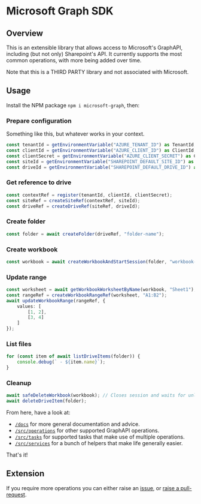 # Microsoft Graph SDK
## Overview
This is an extensible library that allows access to Microsoft's GraphAPI, including (but not only) Sharepoint's API. It currently supports the most common operations, with more being added over time.

Note that this is a THIRD PARTY library and not associated with Microsoft.

## Usage
Install the NPM package `npm i microsoft-graph`, then:

### Prepare configuration
Something like this, but whatever works in your context.

```typescript
const tenantId = getEnvironmentVariable("AZURE_TENANT_ID") as TenantId;
const clientId = getEnvironmentVariable("AZURE_CLIENT_ID") as ClientId;
const clientSecret = getEnvironmentVariable("AZURE_CLIENT_SECRET") as ClientSecret;
const siteId = getEnvironmentVariable("SHAREPOINT_DEFAULT_SITE_ID") as SiteId;
const driveId = getEnvironmentVariable("SHAREPOINT_DEFAULT_DRIVE_ID") as DriveId;
```

### Get reference to drive
```typescript
const contextRef = register(tenantId, clientId, clientSecret);
const siteRef = createSiteRef(contextRef, siteId);
const driveRef = createDriveRef(siteRef, driveId);
```

### Create folder
```typescript
const folder = await createFolder(driveRef, "folder-name");
```

### Create workbook
```typescript
const workbook = await createWorkbookAndStartSession(folder, "workbook-name");
```

### Update range
```typescript
const worksheet = await getWorkbookWorksheetByName(workbook, "Sheet1");
const rangeRef = createWorkbookRangeRef(worksheet, "A1:B2");
await updateWorkbookRange(rangeRef, {
	values: [
		[1, 2],
		[3, 4]
	]
});
```

### List files
```typescript
for (const item of await listDriveItems(folder)) {
	console.debug(` - ${item.name}`);
}
```

### Cleanup
```typescript
await safeDeleteWorkbook(workbook); // Closes session and waits for unlock
await deleteDriveItem(folder);
```

From here, have a look at:
* [`/docs`](https://github.com/ProspectSafe/microsoft-graph/tree/main/docs) for more general documentation and advice.
* [`/src/operations`](https://github.com/ProspectSafe/microsoft-graph/tree/main/src/operations) for other supported GraphAPI operations.
* [`/src/tasks`](https://github.com/ProspectSafe/microsoft-graph/tree/main/src/tasks) for supported tasks that make use of multiple operations. 
* [`/src/services`](https://github.com/ProspectSafe/microsoft-graph/tree/main/src/services) for a bunch of helpers that make life generally easier.

That's it!

## Extension
If you require more operations you can either raise an [issue](https://github.com/ProspectSafe/microsoft-graph/issues), or [raise a pull-request](CONTRIBUTING.md).
